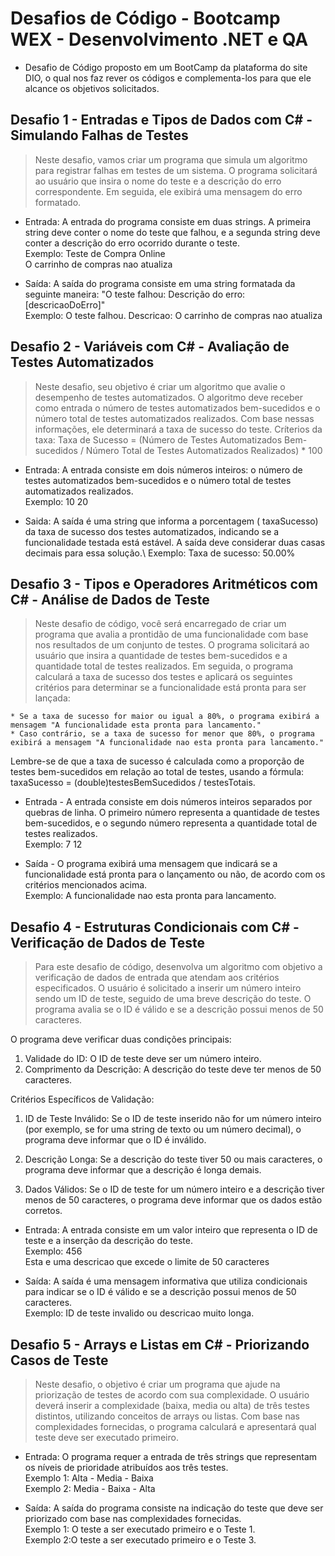 # Desafios de Código - Bootcamp WEX - Desenvolvimento .NET e QA

- Desafio de Código proposto em um BootCamp da plataforma do site DIO, o qual nos faz rever os códigos e complementa-los para que ele alcance os objetivos solicitados.

## Desafio 1 - Entradas e Tipos de Dados com C# - Simulando Falhas de Testes

> Neste desafio, vamos criar um programa que simula um algoritmo para registrar falhas em testes de um sistema. O programa solicitará ao usuário que insira o nome do teste e a descrição do erro correspondente. Em seguida, ele exibirá uma mensagem do erro formatado.

- Entrada: A entrada do programa consiste em duas strings. A primeira string deve conter o nome do teste que falhou, e a segunda string deve conter a descrição do erro ocorrido durante o teste.\
Exemplo: Teste de Compra Online\
O carrinho de compras nao atualiza

- Saída: A saída do programa consiste em uma string formatada da seguinte maneira:
"O teste falhou: Descrição do erro: [descricaoDoErro]"\
Exemplo: O teste falhou. Descricao: O carrinho de compras nao atualiza

## Desafio 2 - Variáveis com C# - Avaliação de Testes Automatizados

> Neste desafio, seu objetivo é criar um algoritmo que avalie o desempenho de testes automatizados. O algoritmo deve receber como entrada o número de testes automatizados bem-sucedidos e o número total de testes automatizados realizados. Com base nessas informações, ele determinará a taxa de sucesso do teste.
Críterios da taxa:
Taxa de Sucesso = (Número de Testes Automatizados Bem-sucedidos / Número Total de Testes Automatizados Realizados) * 100

- Entrada: A entrada consiste em dois números inteiros: o número de testes automatizados bem-sucedidos e o número total de testes automatizados realizados.\
Exemplo: 10  20

- Saida: A saída é uma string que informa a porcentagem ( taxaSucesso) da taxa de sucesso dos testes automatizados, indicando se a funcionalidade testada está estável. A saída deve considerar duas casas decimais para essa solução.\ 
Exemplo: Taxa de sucesso: 50.00%    

## Desafio 3 - Tipos e Operadores Aritméticos com C# - Análise de Dados de Teste

> Neste desafio de código, você será encarregado de criar um programa que avalia a prontidão de uma funcionalidade com base nos resultados de um conjunto de testes. O programa solicitará ao usuário que insira a quantidade de testes bem-sucedidos e a quantidade total de testes realizados. Em seguida, o programa calculará a taxa de sucesso dos testes e aplicará os seguintes critérios para determinar se a funcionalidade está pronta para ser lançada:

    * Se a taxa de sucesso for maior ou igual a 80%, o programa exibirá a mensagem "A funcionalidade esta pronta para lancamento."
    * Caso contrário, se a taxa de sucesso for menor que 80%, o programa exibirá a mensagem "A funcionalidade nao esta pronta para lancamento."

Lembre-se de que a taxa de sucesso é calculada como a proporção de testes bem-sucedidos em relação ao total de testes, usando a fórmula: taxaSucesso = (double)testesBemSucedidos / testesTotais.

- Entrada - A entrada consiste em dois números inteiros separados por quebras de linha. O primeiro número representa a quantidade de testes bem-sucedidos, e o segundo número representa a quantidade total de testes realizados.\
Exemplo: 7  12

- Saída - O programa exibirá uma mensagem que indicará se a funcionalidade está pronta para o lançamento ou não, de acordo com os critérios mencionados acima.\
Exemplo: A funcionalidade nao esta pronta para lancamento.

## Desafio 4 - Estruturas Condicionais com C# - Verificação de Dados de Teste

> Para este desafio de código, desenvolva um algoritmo com objetivo a verificação de dados de entrada que atendam aos critérios especificados. O usuário é solicitado a inserir um número inteiro sendo um ID de teste, seguido de uma breve descrição do teste. O programa avalia se o ID é válido e se a descrição possui menos de 50 caracteres.

O programa deve verificar duas condições principais:

1. Validade do ID: O ID de teste deve ser um número inteiro.
2. Comprimento da Descrição: A descrição do teste deve ter menos de 50 caracteres.

Critérios Específicos de Validação:

1. ID de Teste Inválido:
        Se o ID de teste inserido não for um número inteiro (por exemplo, se for uma string de texto ou um número decimal), o programa deve informar que o ID é inválido.

2. Descrição Longa:
        Se a descrição do teste tiver 50 ou mais caracteres, o programa deve informar que a descrição é longa demais.  

3. Dados Válidos:
Se o ID de teste for um número inteiro e a descrição tiver menos de 50 caracteres, o programa deve informar que os dados estão corretos.

- Entrada: A entrada consiste em um valor inteiro que representa o ID de teste e a inserção da descrição do teste.\
Exemplo: 456\
 Esta e uma descricao que excede o limite de 50 caracteres

- Saída: A saída é uma mensagem informativa que utiliza condicionais para indicar se o ID é válido e se a descrição possui menos de 50 caracteres.\
Exemplo: ID de teste invalido ou descricao muito longa.

## Desafio 5 - Arrays e Listas em C# - Priorizando Casos de Teste

> Neste desafio, o objetivo é criar um programa que ajude na priorização de testes de acordo com sua complexidade. O usuário deverá inserir a complexidade (baixa, media ou alta) de três testes distintos, utilizando conceitos de arrays ou listas. Com base nas complexidades fornecidas, o programa calculará e apresentará qual teste deve ser executado primeiro.

- Entrada: 
O programa requer a entrada de três strings que representam os níveis de prioridade atribuídos aos três testes.\
Exemplo 1: Alta - Media - Baixa\
Exemplo 2: Media - Baixa - Alta

- Saída: 
A saída do programa consiste na indicação do teste que deve ser priorizado com base nas complexidades fornecidas.\
Exemplo 1: O teste a ser executado primeiro e o Teste 1.\
Exemplo 2:O teste a ser executado primeiro e o Teste 3.